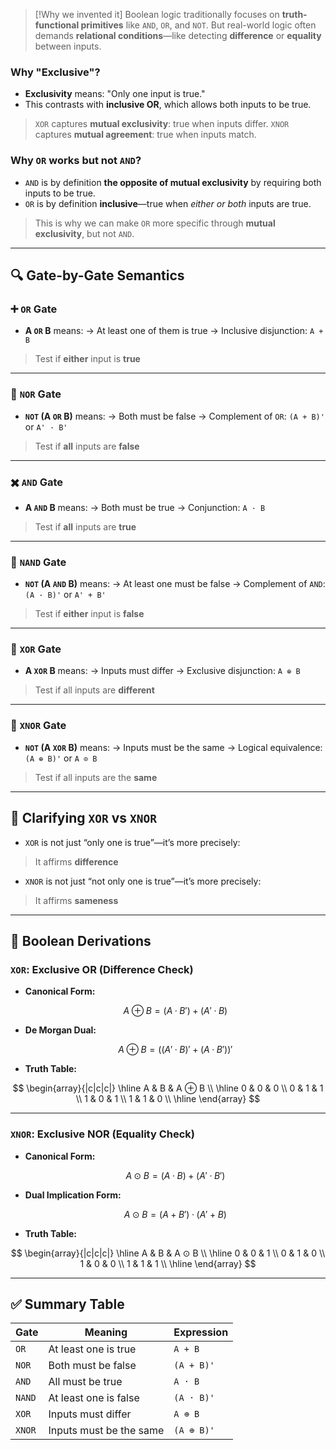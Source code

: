 > [!Why we invented it]
> Boolean logic traditionally focuses on **truth-functional primitives** like `AND`, `OR`, and `NOT`.
> But real-world logic often demands **relational conditions**—like detecting **difference** or **equality** between inputs.

### Why "Exclusive"?

- **Exclusivity** means: "Only one input is true."
- This contrasts with **inclusive OR**, which allows both inputs to be true.

> `XOR` captures **mutual exclusivity**: true when inputs differ.
> `XNOR` captures **mutual agreement**: true when inputs match.

### Why `OR` works but not `AND`?

- `AND` is by definition **the opposite of mutual exclusivity** by requiring both inputs to be true.
- `OR` is by definition **inclusive**—true when *either or both* inputs are true.

> This is why we can make `OR` more specific through **mutual exclusivity**, but not `AND`.

---

## 🔍 Gate-by-Gate Semantics

### ➕ `OR` Gate

- **A `OR` B** means:
  → At least one of them is true
  → Inclusive disjunction: `A + B`

> Test if **either** input is **true**

---

### 🚫 `NOR` Gate

- **`NOT` (A `OR` B)** means:
  → Both must be false
  → Complement of `OR`: `(A + B)'` or `A' · B'`

> Test if **all** inputs are **false**

---

### ✖️ `AND` Gate

- **A `AND` B** means:
  → Both must be true
  → Conjunction: `A · B`

> Test if **all** inputs are **true**

---

### 🛑 `NAND` Gate

- **`NOT` (A `AND` B)** means:
  → At least one must be false
  → Complement of `AND`: `(A · B)'` or `A' + B'`

> Test if **either** input is **false**

---

### 🔀 `XOR` Gate

- **A `XOR` B** means:
  → Inputs must differ
  → Exclusive disjunction: `A ⊕ B`

> Test if all inputs are **different**

---

### 🔁 `XNOR` Gate

- **`NOT` (A `XOR` B)** means:
  → Inputs must be the same
  → Logical equivalence: `(A ⊕ B)'` or `A ⊙ B`

> Test if all inputs are the **same**

---

## 🧠 Clarifying `XOR` vs `XNOR`

- `XOR` is not just “only one is true”—it’s more precisely:

> It affirms **difference**

- `XNOR` is not just “not only one is true”—it’s more precisely:

> It affirms **sameness**

---

## 🧪 Boolean Derivations

### `XOR`: Exclusive OR (Difference Check)

- **Canonical Form:**

  ```math
  A ⊕ B = (A · B') + (A' · B)
  ```

- **De Morgan Dual:**

  ```math
  A ⊕ B = ((A' · B)' + (A · B'))'
  ```

- **Truth Table:**

$$
\begin{array}{|c|c|c|}
\hline
A & B & A ⊕ B \\
\hline
0 & 0 & 0 \\
0 & 1 & 1 \\
1 & 0 & 1 \\
1 & 1 & 0 \\
\hline
\end{array}
$$

---

### `XNOR`: Exclusive NOR (Equality Check)

- **Canonical Form:**

  ```math
  A ⊙ B = (A · B) + (A' · B')
  ```

- **Dual Implication Form:**

  ```math
  A ⊙ B = (A + B') · (A' + B)
  ```

- **Truth Table:**

$$
\begin{array}{|c|c|c|}
\hline
A & B & A ⊙ B \\
\hline
0 & 0 & 1 \\
0 & 1 & 0 \\
1 & 0 & 0 \\
1 & 1 & 1 \\
\hline
\end{array}
$$

---

## ✅ Summary Table

| Gate   | Meaning                  | Expression     |
|--------|--------------------------|----------------|
| `OR`     | At least one is true     | `A + B`          |
| `NOR`    | Both must be false       | `(A + B)'`       |
| `AND`    | All must be true         | `A · B`          |
| `NAND`   | At least one is false    | `(A · B)'`       |
| `XOR`    | Inputs must differ       | `A ⊕ B`          |
| `XNOR`   | Inputs must be the same  | `(A ⊕ B)'`       |
